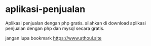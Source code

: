 # aplikasi-penjualan
Aplikasi penjualan dengan php gratis.
silahkan di download aplikasi penjualan dengan php dan mysql secara gratis.

jangan lupa bookmark https://www.athoul.site
